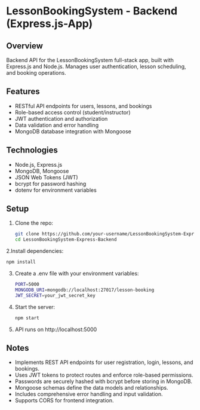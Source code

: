 # LessonBookingSystem - Backend (Express.js-App)

## Overview
Backend API for the LessonBookingSystem full-stack app, built with Express.js and Node.js. Manages user authentication, lesson scheduling, and booking operations.

## Features
- RESTful API endpoints for users, lessons, and bookings
- Role-based access control (student/instructor)
- JWT authentication and authorization
- Data validation and error handling
- MongoDB database integration with Mongoose

## Technologies
- Node.js, Express.js
- MongoDB, Mongoose
- JSON Web Tokens (JWT)
- bcrypt for password hashing
- dotenv for environment variables

## Setup
1. Clone the repo:
   ```bash
   git clone https://github.com/your-username/LessonBookingSystem-Express-Backend.git
   cd LessonBookingSystem-Express-Backend
   ```
2.Install dependencies:
   ```bash
   npm install
   ```
3. Create a .env file with your environment variables:
   ```bash
   PORT=5000
   MONGODB_URI=mongodb://localhost:27017/lesson-booking
   JWT_SECRET=your_jwt_secret_key
   ```
4. Start the server:
      ```bash
   npm start
   ```
5. API runs on http://localhost:5000

## Notes
- Implements REST API endpoints for user registration, login, lessons, and bookings.  
- Uses JWT tokens to protect routes and enforce role-based permissions.  
- Passwords are securely hashed with bcrypt before storing in MongoDB.  
- Mongoose schemas define the data models and relationships.  
- Includes comprehensive error handling and input validation.  
- Supports CORS for frontend integration.  
